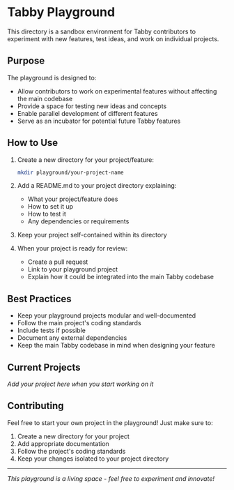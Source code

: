 # Tabby Playground

This directory is a sandbox environment for Tabby contributors to experiment with new features, test ideas, and work on individual projects.

## Purpose

The playground is designed to:
- Allow contributors to work on experimental features without affecting the main codebase
- Provide a space for testing new ideas and concepts
- Enable parallel development of different features
- Serve as an incubator for potential future Tabby features

## How to Use

1. Create a new directory for your project/feature:
   ```bash
   mkdir playground/your-project-name
   ```

2. Add a README.md to your project directory explaining:
   - What your project/feature does
   - How to set it up
   - How to test it
   - Any dependencies or requirements

3. Keep your project self-contained within its directory

4. When your project is ready for review:
   - Create a pull request
   - Link to your playground project
   - Explain how it could be integrated into the main Tabby codebase

## Best Practices

- Keep your playground projects modular and well-documented
- Follow the main project's coding standards
- Include tests if possible
- Document any external dependencies
- Keep the main Tabby codebase in mind when designing your feature

## Current Projects

*Add your project here when you start working on it*

## Contributing

Feel free to start your own project in the playground! Just make sure to:
1. Create a new directory for your project
2. Add appropriate documentation
3. Follow the project's coding standards
4. Keep your changes isolated to your project directory

---

*This playground is a living space - feel free to experiment and innovate!* 